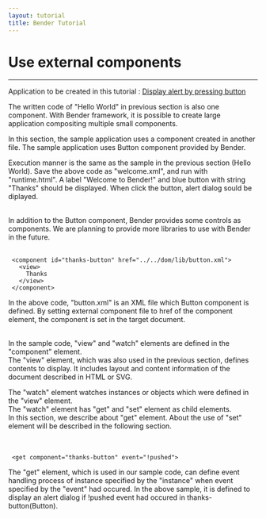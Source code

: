 ```yaml
---
layout: tutorial
title: Bender Tutorial 
---
```

# Use external components

-----
Application to be created in this tutorial : [Display alert by pressing button](../../dom/runtime.html?href=../docs/tutorial/welcome.xml)

The written code of "Hello World" in previous section is also one component. 
With Bender framework, it is possible to create large application compositing multiple small components.

In this section, the sample application uses a component created in another file.
The sample application uses Button component provided by Bender.


<blockquote class="code">
</blockquote>
<script>
flexo.ez_xhr("welcome.xml", { responseType: "text" }, function (req) {
  document.querySelector("blockquote").appendChild(flexo.$pre(req.response));
});
</script>


Execution manner is the same as the sample in the previous section (Hello World).
Save the above code as "welcome.xml", and run with "runtime.html".
A label "Welcome to Bender!" and blue button with string "Thanks" should be displayed.
When click the button, alert dialog sould be diplayed.
<br>
<br>

In addition to the Button component, Bender provides some controls as components.
We are planning to provide more libraries to use with Bender in the future.
<br>
<br>

     <component id="thanks-button" href="../../dom/lib/button.xml">
       <view>
         Thanks
       </view>
     </component>

In the above code, "button.xml" is an XML file which Button component is defined.
By setting external component file to href of the component element, the component is set in the target document.
<br>
<br>

In the sample code, "view" and "watch" elements are defined in the "component" element.  
The "view" element, which was also used in the previous section, defines contents to display. It includes layout and content information of the document described in HTML or SVG.

The "watch" element watches instances or objects which were defined in the "view" element.  
The "watch" element has "get" and "set" element as child elements.  
In this section, we describe about "get" element. About the use of "set" element will be described in the following section.  
<br>
<br>

     <get component="thanks-button" event="!pushed">

The "get" element, which is used in our sample code, can define event handling process of instance specified by the "instance" when event specified by the "event" had occured.
In the above sample, it is defined to display an alert dialog if !pushed event had occured in thanks-button(Button).

<!---
For further information about each element and event type, please refer <a href="../reference/reference.html">API Reference</a>. 
--->


